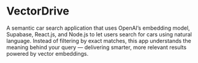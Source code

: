 # VectorDrive
A semantic car search application that uses OpenAI’s embedding model, Supabase, React.js, and Node.js to let users search for cars using natural language. Instead of filtering by exact matches, this app understands the meaning behind your query — delivering smarter, more relevant results powered by vector embeddings.

